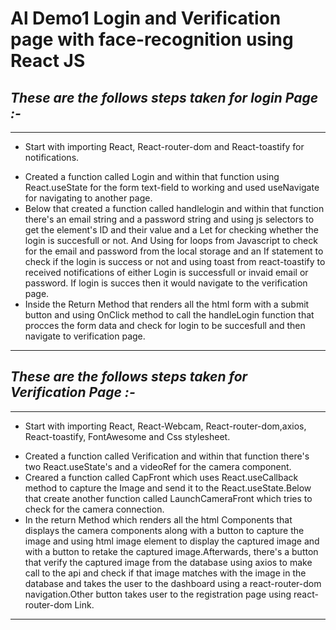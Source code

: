 #  **Al Demo1 Login and Verification page with face-recognition using React JS** 

## _These are the follows steps taken for login Page :-_
--- 
- Start with importing React, React-router-dom and React-toastify for notifications.
* Created a function called Login and within that function using React.useState for the form text-field to working and used useNavigate for navigating to another page. 
* Below that created a function called handlelogin and within that function there's an email string and a password string and using js selectors to get the element's ID and their value and a Let for checking whether the login is succesfull or not. And Using for loops from Javascript to check for the email and password from the local storage and an If statement to check if the login is success or not and using toast from react-toastify to received notifications of either Login is successfull or invaid email or password. If login is succes then it would navigate to the verification page. 
* Inside the Return Method that renders all the html form with a submit button and using OnClick method to call the handleLogin function that procces the form data and check for login to be succesfull and then navigate to verification page. 

---
## _These are the follows steps taken for Verification Page :-_
---
- Start with importing React, React-Webcam, React-router-dom,axios, React-toastify, FontAwesome and Css stylesheet.
* Created a function called Verification and within that function there's two React.useState's and a videoRef for the camera component. 
* Creared a function called CapFront which uses React.useCallback method to capture the Image and send it to the React.useState.Below that create another function called LaunchCameraFront which tries to check for the camera connection. 
* In the return Method which renders all the html Components that displays the camera components along with a button to capture the image and using html image element to display the captured image and with a button to retake the captured image.Afterwards, there's a button that verify the captured image from the database using axios to make call to the api and check if that image matches with the image in the database and takes the user to the dashboard using a react-router-dom navigation.Other button takes user to the registration page using react-router-dom Link. 
---
